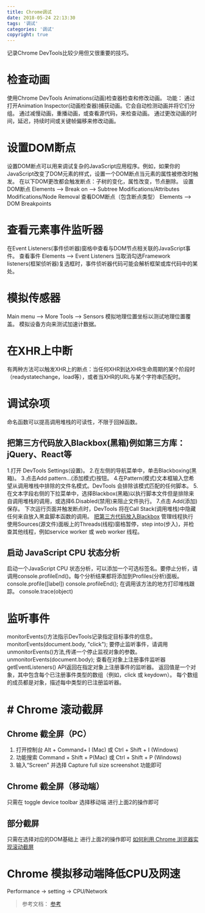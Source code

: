 ```yaml
---
title: Chrome调试
date: 2018-05-24 22:13:30
tags: '调试'
categories: '调试'
copyright: true
---
```

记录Chrome DevTools比较少用但又很重要的技巧。
#  检查动画
使用Chrome DevTools Animations(动画)检查器检查和修改动画。
功能：
通过打开Animation Inspector(动画检查器)捕获动画。它会自动检测动画并将它们分组。
通过减慢动画，重播动画，或查看源代码，来检查动画。
通过更改动画的时间，延迟，持续时间或关键帧偏移来修改动画。

#  设置DOM断点
设置DOM断点可以用来调试复杂的JavaScript应用程序。例如，如果你的JavaScript改变了DOM元素的样式，设置一个DOM断点当元素的属性被修改时触发。
在以下DOM更改都会触发断点：子树的变化，属性改变，节点删除。
设置DOM断点
Elements --> Break on --> Subtree Modifications/Attributes Modifications/Node Removal
查看DOM断点（包含断点类型）
Elements --> DOM Breakpoints

#  查看元素事件监听器
在Event Listeners(事件侦听器)窗格中查看与DOM节点相关联的JavaScript事件。
查看事件
Elements --> Event Listeners
当取消勾选Framework listeners(框架侦听器)复选框时，事件侦听器代码可能会解析框架或库代码中的某处。

#  模拟传感器
Main menu --> More Tools --> Sensors
模拟地理位置坐标以测试地理位置覆盖。
模拟设备方向来测试加速计数据。

#  在XHR上中断
有两种方法可以触发XHR上的断点：当任何XHR到达XHR生命周期的某个阶段时（readystatechange，load等），或者当XHR的URL与某个字符串匹配时。

#  调试杂项
命名函数可以提高调用堆栈的可读性，不限于回掉函数。
##  把第三方代码放入Blackbox(黑箱)例如第三方库：jQuery、React等
1.打开 DevTools Settings(设置)。
2.在左侧的导航菜单中，单击Blackboxing(黑箱)。
3.点击Add pattern...(添加模式)按钮。
4.在Pattern(模式)文本框输入您希望从调用堆栈中排除的文件名模式。DevTools 会排除该模式匹配的任何脚本。
5.在文本字段右侧的下拉菜单中，选择Blackbox(黑箱)以执行脚本文件但是排除来自调用堆栈的调用，或选择6.Disabled(禁用)来阻止文件执行。
7.点击 Add(添加) 保存。
下次运行页面并触发断点时，DevTools 将在Call Stack(调用堆栈)中隐藏任何来自放入黑盒脚本函数的调用。
[把第三方代码放入Blackbox](http://www.css88.com/doc/chrome-devtools/javascript/step-code/)
管理线程执行
使用Sources(源文件)面板上的Threads(线程)窗格暂停，step into(步入)，并检查其他线程，例如service worker 或 web worker 线程。
##  启动 JavaScript CPU 状态分析
启动一个JavaScript CPU 状态分析，可以添加一个可选标签名。要停止分析，请调用console.profileEnd()。每个分析结果都将添加到Profiles(分析)面板。
console.profile([label])
console.profileEnd();
在调用该方法的地方打印堆栈跟踪。
console.trace(object)

#  监听事件
monitorEvents()方法指示DevTools记录指定目标事件的信息。
monitorEvents(document.body, "click");
要停止监听事件，请调用unmonitorEvents()方法,传递一个停止监视对象的参数。
unmonitorEvents(document.body);
查看在对象上注册事件监听器
getEventListeners() API返回在指定对象上注册事件的监听器。
返回值是一个对象，其中包含每个已注册事件类型的数组（例如，click 或 keydown）。 每个数组的成员都是对象，描述每中类型的已注册监听器。

#	# Chrome 滚动截屏
##  Chrome 截全屏（PC）
1.  打开控制台  Alt + Command+ I (Mac) 或 Ctrl + Shift + I (Windows)
2.  功能搜索  Command + Shift + P(Mac) 或 Ctrl + Shift + P (Windows)
3.  输入“Screen” 并选择 Capture full size screenshot 功能即可

##  Chrome 截全屏（移动端）
只需在 toggle device toolbar 选择移动端
进行上面2的操作即可
##  部分截屏
只需在选择对应的DOM基础上
进行上面2的操作即可
[如何利用 Chrome 浏览器实现滚动截屏](https://weibo.com/ttarticle/p/show?id=2309404241869646237445)

#	Chrome 模拟移动端降低CPU及网速
Performance -> setting -> CPU/Network


>	参考文档：
[参考](http://www.css88.com/doc/chrome-devtools/)








